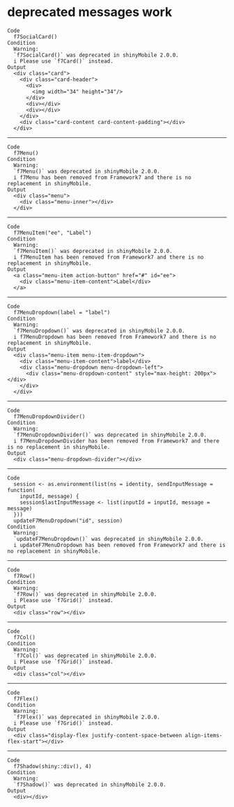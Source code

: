 # deprecated messages work

    Code
      f7SocialCard()
    Condition
      Warning:
      `f7SocialCard()` was deprecated in shinyMobile 2.0.0.
      i Please use `f7Card()` instead.
    Output
      <div class="card">
        <div class="card-header">
          <div>
            <img width="34" height="34"/>
          </div>
          <div></div>
          <div></div>
        </div>
        <div class="card-content card-content-padding"></div>
      </div>

---

    Code
      f7Menu()
    Condition
      Warning:
      `f7Menu()` was deprecated in shinyMobile 2.0.0.
      i f7Menu has been removed from Framework7 and there is no replacement in shinyMobile.
    Output
      <div class="menu">
        <div class="menu-inner"></div>
      </div>

---

    Code
      f7MenuItem("ee", "Label")
    Condition
      Warning:
      `f7MenuItem()` was deprecated in shinyMobile 2.0.0.
      i f7MenuItem has been removed from Framework7 and there is no replacement in shinyMobile.
    Output
      <a class="menu-item action-button" href="#" id="ee">
        <div class="menu-item-content">Label</div>
      </a>

---

    Code
      f7MenuDropdown(label = "label")
    Condition
      Warning:
      `f7MenuDropdown()` was deprecated in shinyMobile 2.0.0.
      i f7MenuDropdown has been removed from Framework7 and there is no replacement in shinyMobile.
    Output
      <div class="menu-item menu-item-dropdown">
        <div class="menu-item-content">label</div>
        <div class="menu-dropdown menu-dropdown-left">
          <div class="menu-dropdown-content" style="max-height: 200px"></div>
        </div>
      </div>

---

    Code
      f7MenuDropdownDivider()
    Condition
      Warning:
      `f7MenuDropdownDivider()` was deprecated in shinyMobile 2.0.0.
      i f7MenuDropdownDivider has been removed from Framework7 and there is no replacement in shinyMobile.
    Output
      <div class="menu-dropdown-divider"></div>

---

    Code
      session <- as.environment(list(ns = identity, sendInputMessage = function(
        inputId, message) {
        session$lastInputMessage <- list(inputId = inputId, message = message)
      }))
      updateF7MenuDropdown("id", session)
    Condition
      Warning:
      `updateF7MenuDropdown()` was deprecated in shinyMobile 2.0.0.
      i updateF7MenuDropdown has been removed from Framework7 and there is no replacement in shinyMobile.

---

    Code
      f7Row()
    Condition
      Warning:
      `f7Row()` was deprecated in shinyMobile 2.0.0.
      i Please use `f7Grid()` instead.
    Output
      <div class="row"></div>

---

    Code
      f7Col()
    Condition
      Warning:
      `f7Col()` was deprecated in shinyMobile 2.0.0.
      i Please use `f7Grid()` instead.
    Output
      <div class="col"></div>

---

    Code
      f7Flex()
    Condition
      Warning:
      `f7Flex()` was deprecated in shinyMobile 2.0.0.
      i Please use `f7Grid()` instead.
    Output
      <div class="display-flex justify-content-space-between align-items-flex-start"></div>

---

    Code
      f7Shadow(shiny::div(), 4)
    Condition
      Warning:
      `f7Shadow()` was deprecated in shinyMobile 2.0.0.
    Output
      <div></div>

